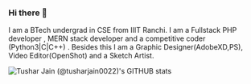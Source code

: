 ### Hi there 👋

<!--
**tusharjain0022/tusharjain0022** is a ✨ _special_ ✨ repository because its `README.md` (this file) appears on your GitHub profile.
I am a BTech undergrad in CSE from IIIT Ranchi. I am a Fullstack PHP developer , MERN stack developer and a competitive coder (python|C|C++) . Besides this I am a Graphic Designer(Adobe XD,PS), Video Editor(OpenShot) and a Sketch Artist.
Here are some ideas to get you started:

- 🔭 I’m currently working on ...
- 🌱 I’m currently learning ...
- 👯 I’m looking to collaborate on ...
- 🤔 I’m looking for help with ...
- 💬 Ask me about ...
- 📫 How to reach me: ...
- 😄 Pronouns: ...
- ⚡ Fun fact: ...
-->
I am a BTech undergrad in CSE from IIIT Ranchi. I am a Fullstack PHP developer , MERN stack developer and a competitive coder (Python3|C|C++) . Besides this I am a Graphic Designer(AdobeXD,PS), Video Editor(OpenShot) and a Sketch Artist.

![Tushar Jain (@tusharjain0022)'s GITHUB stats](https://github-readme-stats.vercel.app/api?username=tusharjain0022&count_private=true&show_icons=true)
